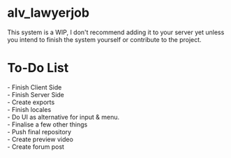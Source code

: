 # alv_lawyerjob

This system is a WIP, I don't recommend adding it to your server yet unless you intend to finish the system yourself or contribute to the project. 

# To-Do List
<p>
- Finish Client Side<br>
- Finish Server Side<br>
- Create exports<br>
- Finish locales<br>
- Do UI as alternative for input & menu. <br>
- Finalise a few other things<br>
- Push final repository<br>
- Create preview video<br>
- Create forum post<br>
</p>
